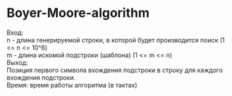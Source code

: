 # Boyer-Moore-algorithm
Вход: \
n - длина генерируемой строки, в которой будет производится поиск (1 <= n <= 10^6)\
m - длина искомой подстроки (шаблона) (1 <= m <= n)\
Выход:\
Позиция первого символа вхождения подстроки в строку для каждого вхождения подстроки. \
Время: время  работы алгоритма (в тактах)
    
